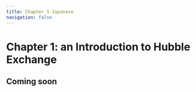 ```yaml
---
title: Chapter 1 Japanese
navigation: false
---
```


# Chapter 1: an Introduction to Hubble Exchange

## Coming soon

<style style="text/css" >
h1 + p, h2 + p:last-of-type {
  margin-bottom: 32px !important;
}

p, img, h2[id*="page-"]  {
  margin: -1px 0 0 !important;
}

h2[id*="page-"]  {
  visibility: hidden;
  height: 1px;
}
</style>
